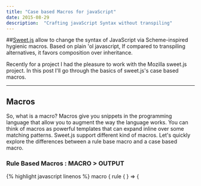 ```yaml
---
title: "Case based Macros for javaScript"
date: 2015-08-29
description:  "Crafting javaScript Syntax without transpiling"
---
```


##[Sweet.js](http://sweetjs.org/) allow to change the syntax of JavaScript via Scheme-inspired hygienic macros. Based on plain 'ol javascript, If compared to transpiling alternatives, it favors composition over inheritance.

Recently for a project I had the pleasure to work with the Mozilla sweet.js project. In this post I'll go through the basics of sweet.js's case based macros.

* * *

## Macros

So, what is a macro? Macros give you snippets in the programming language that allow you to augment the way the language works. You can think of macros as powerful templates that can expand inline over some matching patterns. Sweet.js support different kind of macros. Let's quickly explore the differences between a rule base macro and a case based macro.


### Rule Based Macros : **MACRO > OUTPUT**

{% highlight javascript linenos %}
macro <name> {
  rule { <pattern> } => { <template> }
}
{% endhighlight %}
Our rule base macro definition contain a pattern and a template that is output excactly as it was written inside the macro definition. For example an identity rule bases macro definition will look something like:
{% highlight javascript linenos %}
macro id {
  rule { $x } => { $x }
}
// writing id 1 will result in
// a macro invokation that will compile to
// 1;
{% endhighlight %}

### Case Based Macros: **MACRO > CODE-EXEC > OUTPUT**

{% highlight javascript linenos %}
macro <name> {
  rule { <pattern> } => {
    return #{ <template> }
  }
}
{% endhighlight %}

The main difference is that case based macros execute code before returning the template, meaning they
have their own lexical scope and allow for more complex logic. So if we compare with the id rule base macro we saw above, in sweet js we will re-write the id macro as following:

{% highlight javascript linenos %}
macro id {
  rule { _ $x } => {
    return #{ $x }
  }
}
// writing id 1 will result in
// a macro invokation that will compile to
// 1;
{% endhighlight %}

Well this doesn't show much of the potential of a case base macro, so let's change this id macro into a randomid macro that will generate a random id;

{% highlight javascript linenos %}
macro rid {
  rule { _ $x } => {
    var r = Math.random();
    letstx $r = [makeValue(r, #{$x})];
    return #{ var $x = $r }
  }
}
// writing rid x; will result in
// a macro invokation that will compile to
// var x = 0.8185508847236633;
{% endhighlight %}

***
##Final thoughts

Macros are very powerful ways to extend the syntax of a language. Learn more about them, and how to use sweet.js:

- [Sweet.js official documentation](http://sweetjs.org/doc/main/sweet.html) - By Mozilla
- [Rule based macros? That's sweet.js!](http://lukesavage.me/technical/2015/08/29/sweetjs-and-rule-based-macros/) - By Luke Savage
- [Holy macro-roni!](http://gregrv.github.io/eqex/2015/08/29/holy-macro-roni.html) - By Greg Varias
- [Sweet.js Losing your Hygenity](http://zachsebag.com/2015/08/29/sweet.js-losingyourhygienity.html) - By Zach Sebag
